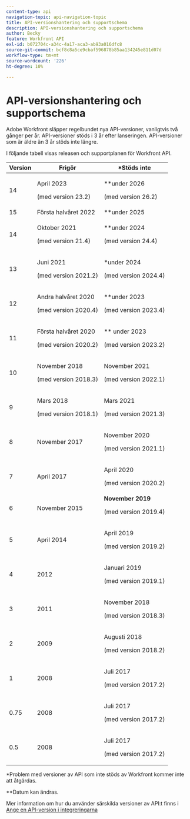 ```yaml
---
content-type: api
navigation-topic: api-navigation-topic
title: API-versionshantering och supportschema
description: API-versionshantering och supportschema
author: Becky
feature: Workfront API
exl-id: b072704c-a34c-4a17-aca3-ab93a016dfc8
source-git-commit: bcf8c8a5ce9cbaf596878b85aa134245e811d07d
workflow-type: tm+mt
source-wordcount: '226'
ht-degree: 10%

---
```


# API-versionshantering och supportschema



Adobe Workfront släpper regelbundet nya API-versioner, vanligtvis två gånger per år. API-versioner stöds i 3 år efter lanseringen. API-versioner som är äldre än 3 år stöds inte längre.

I följande tabell visas releasen och supportplanen för Workfront API.

<table style="table-layout:auto"> 
 <col> 
 <col> 
 <col> 
 <thead> 
  <tr> 
   <th><strong>Version</strong> </th> 
   <th><strong>Frigör</strong> </th> 
   <th><strong>*Stöds inte</strong> </th> 
  </tr> 
 </thead> 
 <tbody> 
   <td>14</td> 
   <td> <p>April 2023</p> <p>(med version 23.2)</p> </td> 
   <td> <p>**under 2026</p> <p>(med version 26.2)</p> </td> 
  </tr> 
  <tr> 
   <td>15</td> 
   <td>Första halvåret 2022</td> 
   <td>**under 2025</td> 
  </tr> 
  <tr> 
   <td>14</td> 
   <td> <p>Oktober 2021</p> <p>(med version 21.4)</p> </td> 
   <td> <p>**under 2024</p> <p>(med version 24.4)</p> </td> 
  </tr> 
  <tr> 
   <td>13</td> 
   <td> <p>Juni 2021</p> <p>(med version 2021.2)</p> </td> 
   <td> <p>*under 2024</p> <p>(med version 2024.4)</p> </td> 
  </tr> 
  <tr> 
   <td>12</td> 
   <td> <p>Andra halvåret 2020</p> <p>(med version 2020.4)</p> </td> 
   <td> <p>**under 2023</p> <p>(med version 2023.4)</p> </td> 
  </tr> 
  <tr> 
   <td>11</td> 
   <td> <p>Första halvåret 2020</p> <p>(med version 2020.2)</p> </td> 
   <td> <p>** under 2023</p> <p>(med version 2023.2)</p> </td> 
  </tr> 
  <tr> 
   <td>10</td> 
   <td> <p>November 2018</p> <p>(med version 2018.3)</p> </td> 
   <td> <p>November 2021</p> <p>(med version 2022.1)</p> </td> 
  </tr> 
  <tr> 
   <td>9</td> 
   <td> <p>Mars 2018</p> <p>(med version 2018.1)</p> </td> 
   <td> <p>Mars 2021</p> <p>(med version 2021.3)</p> </td> 
  </tr> 
  <tr> 
   <td>8</td> 
   <td>November 2017</td> 
   <td> <p>November 2020</p> <p>(med version 2021.1)</p> </td> 
  </tr> 
  <tr> 
   <td>7</td> 
   <td>April 2017</td> 
   <td> <p>April 2020</p> <p>(med version 2020.2)</p> </td> 
  </tr> 
  <tr> 
   <td>6</td> 
   <td>November 2015</td> 
   <td><strong>November 2019</strong> <p>(med version 2019.4)</p> </td> 
  </tr> 
  <tr> 
   <td>5</td> 
   <td>April 2014</td> 
   <td> <p>April 2019</p> <p>(med version 2019.2)</p> </td> 
  </tr> 
  <tr> 
   <td>4</td> 
   <td>2012</td> 
   <td> <p>Januari 2019</p> <p>(med version 2019.1)</p> </td> 
  </tr> 
  <tr> 
   <td>3</td> 
   <td>2011</td> 
   <td> <p>November 2018</p> <p>(med version 2018.3)</p> </td> 
  </tr> 
  <tr> 
   <td>2</td> 
   <td>2009</td> 
   <td> <p>Augusti 2018</p> <p>(med version 2018.2)</p> </td> 
  </tr> 
  <tr> 
   <td>1</td> 
   <td>2008</td> 
   <td> <p>Juli 2017</p> <p>(med version 2017.2)</p> </td> 
  </tr> 
  <tr> 
   <td>0.75</td> 
   <td>2008</td> 
   <td> <p>Juli 2017</p> <p>(med version 2017.2)</p> </td> 
  </tr> 
  <tr> 
   <td>0.5</td> 
   <td>2008</td> 
   <td> <p>Juli 2017</p> <p>(med version 2017.2)</p> </td> 
  </tr> 
 </tbody> 
</table>

&#42;Problem med versioner av API som inte stöds av Workfront kommer inte att åtgärdas.

&#42;&#42;Datum kan ändras.

Mer information om hur du använder särskilda versioner av API:t finns i [Ange en API-version i integreringarna](../../wf-api/api/specify-api-version-integrations.md)
